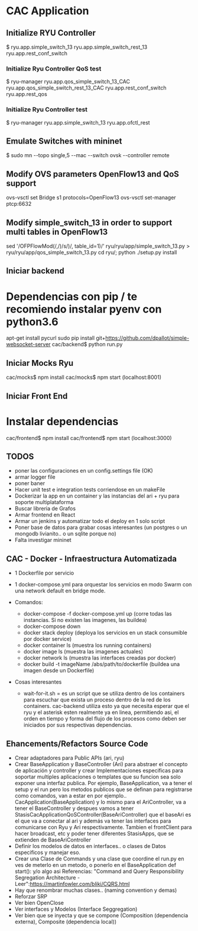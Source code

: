 # CAC Application

## Initialize RYU Controller
$ ryu.app.simple_switch_13 ryu.app.simple_switch_rest_13 ryu.app.rest_conf_switch

### Initialize Ryu Controller QoS test
$ ryu-manager ryu.app.qos_simple_switch_13_CAC ryu.app.qos_simple_switch_rest_13_CAC ryu.app.rest_conf_switch ryu.app.rest_qos

### Initialize Ryu Controller test
$ ryu-manager ryu.app.simple_switch_13 ryu.app.ofctl_rest

## Emulate Switches with mininet
$ sudo mn --topo single,5 --mac --switch ovsk --controller remote

## Modify OVS parameters OpenFlow13 and QoS support
ovs-vsctl set Bridge s1 protocols=OpenFlow13
ovs-vsctl set-manager ptcp:6632

## Modify simple_switch_13 in order to support multi tables in OpenFlow13

sed '/OFPFlowMod(/,/)/s/)/, table_id=1)/' ryu/ryu/app/simple_switch_13.py > ryu/ryu/app/qos_simple_switch_13.py
cd ryu/; python ./setup.py install

## Iniciar backend
# Dependencias con pip / te recomiendo instalar pyenv con python3.6
apt-get install pycurl
sudo pip install git+https://github.com/dpallot/simple-websocket-server
cac/backend$ python run.py

## Iniciar Mocks Ryu
cac/mocks$ npm install
cac/mocks$ npm start (localhost:8001)

## Iniciar Front End
# Instalar dependencias
cac/frontend$ npm install
cac/frontend$ npm start (localhost:3000)

## TODOS
- poner las configuraciones en un config.settings file (OK)
- armar logger file 
- poner baner
- Hacer unit test e integration tests corriendose en un makeFile
- Dockerizar la app en un container y las instancias del ari + ryu para soporte multiplataforma
- Buscar libreria de Grafos
- Armar frontend en React
- Armar un jenkins y automatizar todo el deploy en 1 solo script
- Poner base de datos para grabar cosas interesantes (un postgres o un mongodb livianito.. o un sqlite porque no)
- Falta investigar mininet

## CAC - Docker - Infraestructura Automatizada
- 1 Dockerfile por servicio
- 1 docker-compose.yml para orquestar los servicios en modo Swarm con una network default en bridge mode.
- Comandos:
  - docker-compose -f docker-compose.yml up (corre todas las instancias. Si no existen las imagenes, las buildea)
  - docker-compose down
  - docker stack deploy (deploya los servicios en un stack consumible por docker service)
  - docker container ls (muestra los running containers)
  - docker image ls (muestra las imagenes actuales)
  - docker network ls (muestra las interfaces creadas por docker)
  - docker build -t imageName /abs/path/to/dockerfile (buildea una imagen desde un Dockerfile)

- Cosas interesantes
  - wait-for-it.sh = es un script que se utiliza dentro de los containers para escuchar que exista un proceso dentro de la red de los containers. cac-backend utiliza esto ya que necesita esperar que el ryu y el asterisk esten realmente ya en linea, permitiendo asi, el orden en tiempo y forma del flujo de los procesos como deben ser iniciados por sus respectivas dependencias.

## Ehancements/Refactors Source Code
 - Crear adaptadores para Public APIs (ari, ryu)
 - Crear BaseApplication y BaseController (Ari) para abstraer el concepto de aplicación y controller
   y crear Implementaciones especificas para soportar multiples aplicaciones o templates que su funcion sea
   solo exponer una interfaz publica. Por ejemplo, BaseApplication, va a tener el setup y el run pero los metodos publicos que se definan para registrarse como comandos, van a estar en por ejemplo..
   CacApplication(BaseApplication) y lo mismo para el AriController, va a tener el BaseController y despues
   vamos a tener StasisCacApplicationQoSController(BaseAriController) que el baseAri es el que va a conectar al
   ari y además va tener las interfaces para comunicarse con Ryu y Ari respectivamente. Tambien el frontClient para hacer broadcast, etc y poder tener diferentes StasisApps, que se extienden de BaseAriController
 - Definir los modelos de datos en interfaces.. o clases de Datos especificos y manejar eso.
 - Crear una Clase de Commands y una clase que coordine el run.py en ves de meterlo en un metodo, o ponerlo en el BaseApplication def start(): y/o algo asi
  Referencias:
  "Command and Query Responsibility Segregation Architecture - Leer":https://martinfowler.com/bliki/CQRS.html
  - Hay que renombrar muchas clases.. (naming convention y demas)
  - Reforzar SRP
  - Ver bien OpenClose
  - Ver interfaces y Modelos (Interface Seggregation)
  - Ver bien que se inyecta y que se compone (Composition (dependencia externa), Composite (dependencia local))